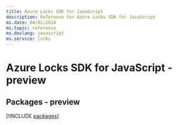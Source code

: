 ```yaml
---
title: Azure Locks SDK for JavaScript
description: Reference for Azure Locks SDK for JavaScript
ms.date: 04/01/2024
ms.topic: reference
ms.devlang: javascript
ms.service: locks
---
```

# Azure Locks SDK for JavaScript - preview
## Packages - preview
[!INCLUDE [packages](locks-index.md)]